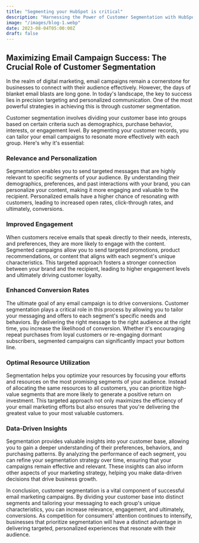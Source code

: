 ```yaml
---
title: "Segmenting your HubSpot is critical"
description: "Harnessing the Power of Customer Segmentation with HubSpot: Elevate Your Email Campaigns"
image: "/images/blog-1.webp"
date: 2023-08-04T05:00:00Z
draft: false
---
```


## Maximizing Email Campaign Success: The Crucial Role of Customer Segmentation

In the realm of digital marketing, email campaigns remain a cornerstone for businesses to connect with their audience effectively. However, the days of blanket email blasts are long gone. In today's landscape, the key to success lies in precision targeting and personalized communication. One of the most powerful strategies in achieving this is through customer segmentation.

Customer segmentation involves dividing your customer base into groups based on certain criteria such as demographics, purchase behavior, interests, or engagement level. By segmenting your customer records, you can tailor your email campaigns to resonate more effectively with each group. Here's why it's essential:

### Relevance and Personalization

Segmentation enables you to send targeted messages that are highly relevant to specific segments of your audience. By understanding their demographics, preferences, and past interactions with your brand, you can personalize your content, making it more engaging and valuable to the recipient. Personalized emails have a higher chance of resonating with customers, leading to increased open rates, click-through rates, and ultimately, conversions.

### Improved Engagement

When customers receive emails that speak directly to their needs, interests, and preferences, they are more likely to engage with the content. Segmented campaigns allow you to send targeted promotions, product recommendations, or content that aligns with each segment's unique characteristics. This targeted approach fosters a stronger connection between your brand and the recipient, leading to higher engagement levels and ultimately driving customer loyalty.

### Enhanced Conversion Rates

The ultimate goal of any email campaign is to drive conversions. Customer segmentation plays a critical role in this process by allowing you to tailor your messaging and offers to each segment's specific needs and behaviors. By delivering the right message to the right audience at the right time, you increase the likelihood of conversion. Whether it's encouraging repeat purchases from loyal customers or re-engaging dormant subscribers, segmented campaigns can significantly impact your bottom line.

### Optimal Resource Utilization

Segmentation helps you optimize your resources by focusing your efforts and resources on the most promising segments of your audience. Instead of allocating the same resources to all customers, you can prioritize high-value segments that are more likely to generate a positive return on investment. This targeted approach not only maximizes the efficiency of your email marketing efforts but also ensures that you're delivering the greatest value to your most valuable customers.

### Data-Driven Insights

Segmentation provides valuable insights into your customer base, allowing you to gain a deeper understanding of their preferences, behaviors, and purchasing patterns. By analyzing the performance of each segment, you can refine your segmentation strategy over time, ensuring that your campaigns remain effective and relevant. These insights can also inform other aspects of your marketing strategy, helping you make data-driven decisions that drive business growth.

In conclusion, customer segmentation is a vital component of successful email marketing campaigns. By dividing your customer base into distinct segments and tailoring your messaging to each group's unique characteristics, you can increase relevance, engagement, and ultimately, conversions. As competition for consumers' attention continues to intensify, businesses that prioritize segmentation will have a distinct advantage in delivering targeted, personalized experiences that resonate with their audience.
